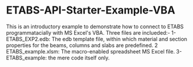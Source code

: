 # ETABS-API-Starter-Example-VBA
This is an introductory example to demonstrate how to connect to ETABS programmatacially with MS Excel's VBA.
Three files are inclueded:-
1- ETABS_EXP2.edb: The edb template file, within which material and section properties for the beams, columns and slabs are predefined.
2 ETABS_example.xlsm: The macro-enabled spreadsheet MS Excel file.
3- ETABS_example: the mere code itself only.
